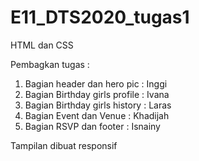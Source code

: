 # E11_DTS2020_tugas1
HTML dan CSS

Pembagkan tugas :
1. Bagian header dan hero pic : Inggi 
2. Bagian Birthday girls profile : Ivana
3. Bagian Birthday girls history : Laras
4. Bagian Event dan Venue : Khadijah
5. Bagian RSVP dan footer : Isnainy

Tampilan dibuat responsif
